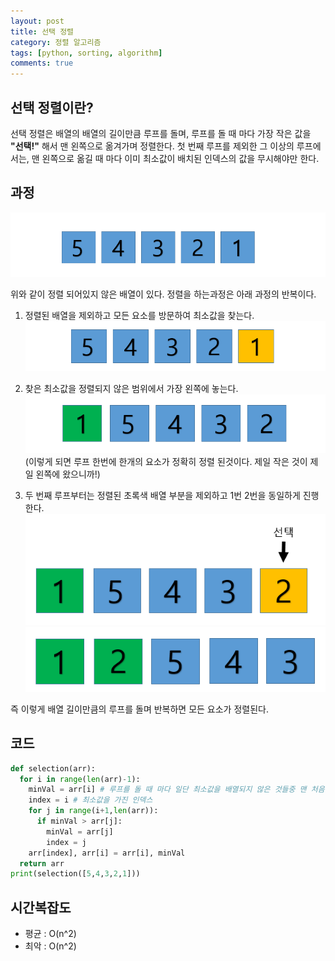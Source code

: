 ```yaml
---
layout: post
title: 선택 정렬
category: 정렬 알고리즘
tags: [python, sorting, algorithm]
comments: true
---
```


## 선택 정렬이란?
선택 정렬은 배열의 배열의 길이만큼 루프를 돌며, 루프를 돌 때 마다 가장 작은 값을 **"선택!"** 해서 맨 왼쪽으로 옮겨가며 정렬한다. 첫 번째 루프를 제외한 그 이상의 루프에서는, 맨 왼쪽으로 옮길 때 마다 이미 최소값이 배치된 인덱스의 값을 무시해야만 한다.

## 과정
![raw array](/public/img/sorting/selection/selection1.PNG)

위와 같이 정렬 되어있지 않은 배열이 있다. 정렬을 하는과정은 아래 과정의 반복이다.

1. 정렬된 배열을 제외하고 모든 요소를 방문하여 최소값을 찾는다.
![sorting1](/public/img/sorting/selection/selection2.PNG)

2. 찾은 최소값을 정렬되지 않은 범위에서 가장 왼쪽에 놓는다.
![sorting2](/public/img/sorting/selection/selection3.PNG)
 (이렇게 되면 루프 한번에 한개의 요소가 정확히 정렬 된것이다. 제일 작은 것이 제일 왼쪽에 왔으니까!)

3. 두 번째 루프부터는 정렬된 초록색 배열 부분을 제외하고 1번 2번을 동일하게 진행한다.
![sorting3](/public/img/sorting/selection/selection4.PNG)
![sorting4](/public/img/sorting/selection/selection5.PNG)

즉 이렇게 배열 길이만큼의 루프를 돌며 반복하면 모든 요소가 정렬된다.

## 코드
```python
def selection(arr):
  for i in range(len(arr)-1):
    minVal = arr[i] # 루프를 돌 때 마다 일단 최소값을 배열되지 않은 것들중 맨 처음 요소로 잡는다.
    index = i # 최소값을 가진 인덱스
    for j in range(i+1,len(arr)):
      if minVal > arr[j]:
        minVal = arr[j]
        index = j
    arr[index], arr[i] = arr[i], minVal 
  return arr
print(selection([5,4,3,2,1]))
```

## 시간복잡도
* 평균 : O(n^2)
* 최악 : O(n^2)